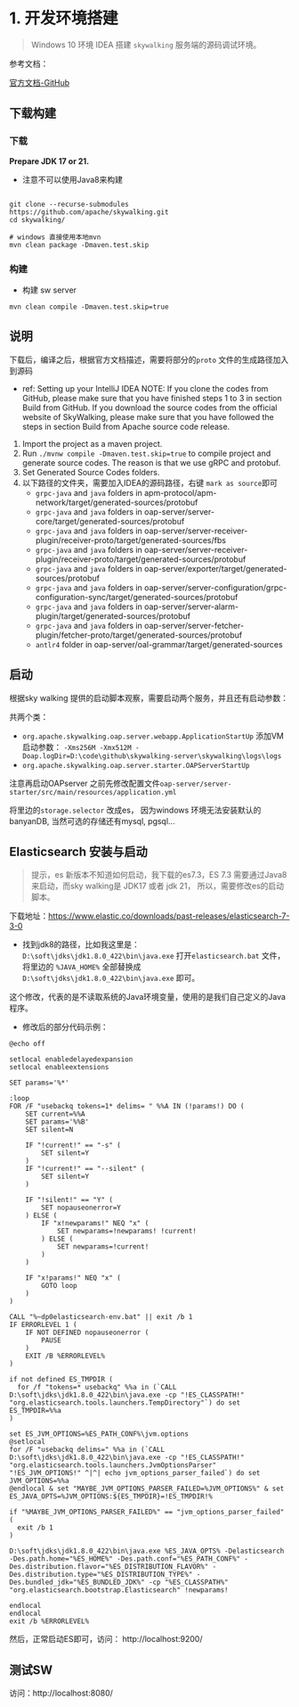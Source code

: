 # 1. 开发环境搭建
> Windows 10 环境 IDEA 搭建 `skywalking` 服务端的源码调试环境。

参考文档：

[官方文档-GitHub](https://github.com/apache/skywalking/blob/master/docs/en/guides/How-to-build.md)


## 下载构建

### 下载

**Prepare JDK 17 or 21.**
* 注意不可以使用Java8来构建


```shell

git clone --recurse-submodules https://github.com/apache/skywalking.git
cd skywalking/

# windows 直接使用本地mvn
mvn clean package -Dmaven.test.skip
```

### 构建

* 构建 sw server
```shell
mvn clean compile -Dmaven.test.skip=true
```


## 说明
下载后，编译之后，根据官方文档描述，需要将部分的`proto` 文件的生成路径加入到源码

- ref: Setting up your IntelliJ IDEA
NOTE: If you clone the codes from GitHub, please make sure that you have finished steps 1 to 3 in section Build from GitHub. If you download the source codes from the official website of SkyWalking, please make sure that you have followed the steps in section Build from Apache source code release.

1. Import the project as a maven project.
2. Run `./mvnw compile -Dmaven.test.skip=true` to compile project and generate source codes. The reason is that we use gRPC and protobuf.
3. Set Generated Source Codes folders.
4. 以下路径的文件夹，需要加入IDEA的源码路径，右键 `mark as source`即可
	- `grpc-java` and `java` folders in apm-protocol/apm-network/target/generated-sources/protobuf
	- `grpc-java` and `java` folders in oap-server/server-core/target/generated-sources/protobuf
	- `grpc-java` and `java` folders in oap-server/server-receiver-plugin/receiver-proto/target/generated-sources/fbs
	- `grpc-java` and `java` folders in oap-server/server-receiver-plugin/receiver-proto/target/generated-sources/protobuf
	- `grpc-java` and `java` folders in oap-server/exporter/target/generated-sources/protobuf
	- `grpc-java` and `java` folders in oap-server/server-configuration/grpc-configuration-sync/target/generated-sources/protobuf
	- `grpc-java` and `java` folders in oap-server/server-alarm-plugin/target/generated-sources/protobuf
	- `grpc-java` and `java` folders in oap-server/server-fetcher-plugin/fetcher-proto/target/generated-sources/protobuf
	- `antlr4` folder in oap-server/oal-grammar/target/generated-sources

## 启动

根据sky walking 提供的启动脚本观察，需要启动两个服务，并且还有启动参数：

共两个类：
- `org.apache.skywalking.oap.server.webapp.ApplicationStartUp`
	添加VM启动参数： `-Xms256M -Xmx512M -Doap.logDir=D:\code\github\skywalking-server\skywalking\logs\logs`
- `org.apache.skywalking.oap.server.starter.OAPServerStartUp`

注意再启动OAPserver 之前先修改配置文件`oap-server/server-starter/src/main/resources/application.yml`

将里边的`storage.selector` 改成es， 因为windows 环境无法安装默认的banyanDB, 当然可选的存储还有mysql, pgsql...


## Elasticsearch 安装与启动


> 提示，es 新版本不知道如何启动，我下载的es7.3，ES 7.3 需要通过Java8来启动，而sky walking是 JDK17 或者 jdk 21， 所以，需要修改es的启动脚本。

下载地址：https://www.elastic.co/downloads/past-releases/elasticsearch-7-3-0


- 找到jdk8的路径，比如我这里是： `D:\soft\jdks\jdk1.8.0_422\bin\java.exe`
打开`elasticsearch.bat` 文件，将里边的 `%JAVA_HOME%` 全部替换成 `D:\soft\jdks\jdk1.8.0_422\bin\java.exe` 即可。

这个修改，代表的是不读取系统的Java环境变量，使用的是我们自己定义的Java程序。


- 修改后的部分代码示例：
```shell
@echo off

setlocal enabledelayedexpansion
setlocal enableextensions

SET params='%*'

:loop
FOR /F "usebackq tokens=1* delims= " %%A IN (!params!) DO (
    SET current=%%A
    SET params='%%B'
	SET silent=N

	IF "!current!" == "-s" (
		SET silent=Y
	)
	IF "!current!" == "--silent" (
		SET silent=Y
	)

	IF "!silent!" == "Y" (
		SET nopauseonerror=Y
	) ELSE (
	    IF "x!newparams!" NEQ "x" (
	        SET newparams=!newparams! !current!
        ) ELSE (
            SET newparams=!current!
        )
	)

    IF "x!params!" NEQ "x" (
		GOTO loop
	)
)

CALL "%~dp0elasticsearch-env.bat" || exit /b 1
IF ERRORLEVEL 1 (
	IF NOT DEFINED nopauseonerror (
		PAUSE
	)
	EXIT /B %ERRORLEVEL%
)

if not defined ES_TMPDIR (
  for /f "tokens=* usebackq" %%a in (`CALL D:\soft\jdks\jdk1.8.0_422\bin\java.exe -cp "!ES_CLASSPATH!" "org.elasticsearch.tools.launchers.TempDirectory"`) do set  ES_TMPDIR=%%a
)

set ES_JVM_OPTIONS=%ES_PATH_CONF%\jvm.options
@setlocal
for /F "usebackq delims=" %%a in (`CALL D:\soft\jdks\jdk1.8.0_422\bin\java.exe -cp "!ES_CLASSPATH!" "org.elasticsearch.tools.launchers.JvmOptionsParser" "!ES_JVM_OPTIONS!" ^|^| echo jvm_options_parser_failed`) do set JVM_OPTIONS=%%a
@endlocal & set "MAYBE_JVM_OPTIONS_PARSER_FAILED=%JVM_OPTIONS%" & set ES_JAVA_OPTS=%JVM_OPTIONS:${ES_TMPDIR}=!ES_TMPDIR!%

if "%MAYBE_JVM_OPTIONS_PARSER_FAILED%" == "jvm_options_parser_failed" (
  exit /b 1
)

D:\soft\jdks\jdk1.8.0_422\bin\java.exe %ES_JAVA_OPTS% -Delasticsearch -Des.path.home="%ES_HOME%" -Des.path.conf="%ES_PATH_CONF%" -Des.distribution.flavor="%ES_DISTRIBUTION_FLAVOR%" -Des.distribution.type="%ES_DISTRIBUTION_TYPE%" -Des.bundled_jdk="%ES_BUNDLED_JDK%" -cp "%ES_CLASSPATH%" "org.elasticsearch.bootstrap.Elasticsearch" !newparams!

endlocal
endlocal
exit /b %ERRORLEVEL%

```

然后，正常启动ES即可，访问： http://localhost:9200/

## 测试SW
访问：http://localhost:8080/

